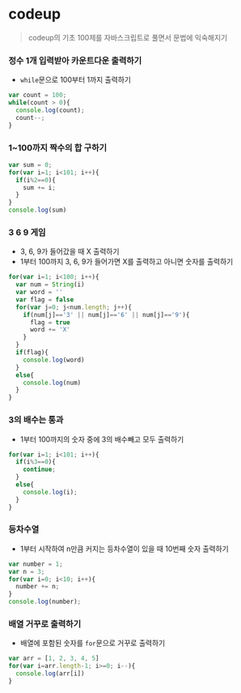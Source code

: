 # codeup

> codeup의 기초 100제를 자바스크립트로 풀면서 문법에 익숙해지기



### 정수 1개 입력받아 카운트다운 출력하기

- `while`문으로 100부터 1까지 출력하기

```javascript
var count = 100;
while(count > 0){
  console.log(count);
  count--;
}
```



### 1~100까지 짝수의 합 구하기

```javascript
var sum = 0;
for(var i=1; i<101; i++){
  if(i%2==0){
    sum += i;
  }
}
console.log(sum)
```



### 3 6 9 게임

- 3, 6, 9가 들어갔을 때 X 출력하기
- 1부터 100까지 3, 6, 9가 들어가면 X를 출력하고 아니면 숫자를 출력하기

```javascript
for(var i=1; i<100; i++){
  var num = String(i)
  var word = ''
  var flag = false
  for(var j=0; j<num.length; j++){
    if(num[j]=='3' || num[j]=='6' || num[j]=='9'){
      flag = true
      word += 'X'
    }
  }
  if(flag){
    console.log(word)
  }
  else{
    console.log(num)
  }
}
```



### 3의 배수는 통과

- 1부터 100까지의 숫자 중에 3의 배수빼고 모두 출력하기

```javascript
for(var i=1; i<101; i++){
  if(i%3==0){
    continue;
  }
  else{
    console.log(i);
  }
}
```



### 등차수열

- 1부터 시작하여 n만큼 커지는 등차수열이 있을 때 10번째 숫자 출력하기

```javascript
var number = 1;
var n = 3;
for(var i=0; i<10; i++){
  number += n;
}
console.log(number);
```



### 배열 거꾸로 출력하기

- 배열에 포함된 숫자를 `for`문으로 거꾸로 출력하기

```javascript
var arr = [1, 2, 3, 4, 5]
for(var i=arr.length-1; i>=0; i--){
  console.log(arr[i])
}
```



### 